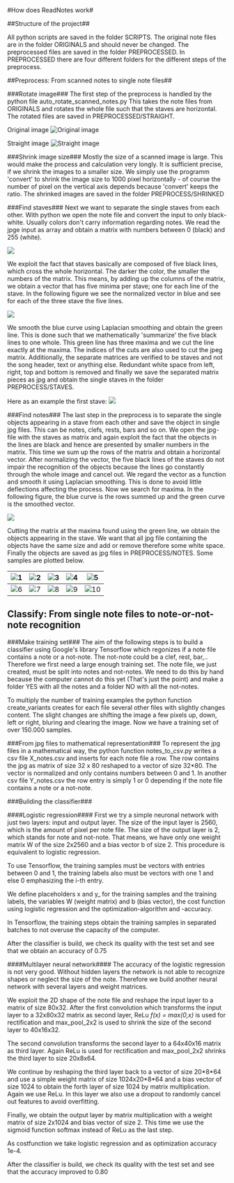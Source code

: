 #How does ReadNotes work#

##Structure of the project##

All python scripts are saved in the folder SCRIPTS. The original note files are in the folder ORIGINALS and 
should never be changed. The preprocessed files are saved in the folder PREPROCESSED. In PREPROCESSED
there are four different folders for the different steps of the preprocess.

##Preprocess: From scanned notes to single note files##

###Rotate image###
The first step of the preprocess is handled by the python file auto_rotate_scanned_notes.py
This takes the note files from ORIGINALS and rotates the whole file such that the staves are horizontal.
The rotated files are saved in PREPROCESSED/STRAIGHT. 

Original image
![Original image](figures_ReadMe/im1.jpg)

Straight image
![Straight image](figures_ReadMe/im2.jpg)

###Shrink image size###
Mostly the size of a scanned image is large. This would make the process and calculation very longly.
It is sufficient precise, if we shrink the images to a smaller size.
We simply use the programm 'convert' to shrink the image size to 1000 pixel horizontally - of course the number of pixel on the vertical axis depends because 'convert' keeps the ratio. The shrinked images are saved in the folder PREPROCESS/SHRINKED

###Find staves###
Next we want to separate the single staves from each other. With python we open the note file and convert the input to only black-white. Usually colors don't carry information regarding notes. We read the jpge input as array and obtain a matrix with numbers between 0 (black) and 255 (white).

![](figures_ReadMe/im20.png)

We exploit the fact that staves basically are composed of five black lines, which cross the whole horizontal. The darker the color, the smaller the numbers of the matrix. 
This means, by adding up the columns of the matrix, we obtain a vector that has five minima per stave; one for each line of the stave.
In the following figure we see the normalized vector in blue and see for each of the three stave the five lines.

![](figures_ReadMe/im4.jpg)

We smooth the blue curve using Laplacian smoothing and obtain the green line.
This is done such that we mathematically 'summarize' the five black lines to one whole. This green line has three maxima and we cut the line exactly at the maxima. 
The indices of the cuts are also used to cut the jpeg matrix.
Additionally, the separate matrices are verified to be staves and not the song header, text or anything else. Redundant white space from left, right, top and bottom is removed and finally we save the separated matrix pieces as jpg and obtain the single staves in the folder PREPROCESS/STAVES.

Here as an example the first stave:
![](figures_ReadMe/im5.jpg)

###Find notes###
The last step in the preprocess is to separate the single objects appearing in a stave from each other and save the object in single jpg files. This can be notes, clefs, rests, bars and so on. 
We open the jpg-file with the staves as matrix and again exploit the fact that the objects in the lines are black and hence are presented by smaller numbers in the matrix. This time we sum up the rows of the matrix and obtain a horizontal vector. After normalizing the vector, the five black lines of the staves do not impair the recognition of the objects because the lines go constantly through the whole image and cancel out. 
We regard the vector as a function and smooth it using Laplacian smoothing. This is done to avoid little deflections affecting the process. Now we search for maxima. In the following figure, the blue curve is the rows summed up and the green curve is the smoothed vector.

![](figures_ReadMe/im8.jpg)

Cutting the matrix at the maxima found using the green line, we obtain the objects appearing in the stave. 
We want that all jpg file containing the objects have the same size and add or remove therefore some white space.
Finally the objects are saved as jpg files in PREPROCESS/NOTES. Some samples are plotted below.

![1](figures_ReadMe/im9.jpg)  | ![2](figures_ReadMe/im10.jpg) | ![3](figures_ReadMe/im11.jpg) | ![4](figures_ReadMe/im12.jpg) | ![5](figures_ReadMe/im13.jpg)
:-------------:|:--------------:|:--------------:|:--------------:|:--------------:
![6](figures_ReadMe/im14.jpg) | ![7](figures_ReadMe/im15.jpg) | ![8](figures_ReadMe/im16.jpg) | ![9](figures_ReadMe/im17.jpg) | ![10](figures_ReadMe/im18.jpg)

    
## Classify: From single note files to note-or-not-note recognition

###Make training set###
The aim of the following steps is to build a classifier using Google's library Tensorflow which regonizes if a note file contains a note or a not-note. The not-note could be a clef, rest, bar,..
Therefore we first need a large enough training set. The note file, we just created, must be split into notes and not-notes. We need to do this by hand because the computer cannot do this yet (That's just the point) and make a folder YES with all the notes and a folder NO with all the not-notes.

To multiply the number of training examples the python function create_variants creates for each file several other files with slightly changes content. The slight changes are shifting the image a few pixels up, down, left or right, bluring and clearing the image. 
Now we have a training set of over 150.000 samples.

###From jpg files to mathematical representation###
To represent the jpg files in a mathematical way, the python function notes_to_csv.py writes a csv file X_notes.csv and inserts for each note file a row.
The row contains the jpg as matrix of size 32 x 80 reshaped to a vector of size 32\*80. The vector is normalized and only contains numbers between 0 and 1.
In another csv file Y_notes.csv the row entry is simply 1 or 0 depending if the note file contains a note or a not-note.

###Building the classifier###

####Logistic regression####
First we try a simple neuronal network with just two layers: input and output layer. The size of the input layer is 2560, which is the amount of pixel per note file. The size of the output layer is 2, which stands for note and not-note. That means, we have only one weight matrix W of the size 2x2560 and a bias vector b of size 2. 
This procedure is equivalent to logistic regression.

To use Tensorflow, the training samples must be vectors with entries between 0 and 1, the training labels also must be vectors with one 1 and else 0 emphasizing the i-th entry. 

We define placeholders x and y_ for the training samples and the training labels, the variables W (weight matrix) and b (bias vector), the cost function using logistic regression and the optimization-algorithm and -accuracy.

In Tensorflow, the training steps obtain the training samples in separated batches to not overuse the capacity of the computer. 

After the classifier is build, we check its quality with the test set and see that we obtain an accuracy of 0.75

####Multilayer neural network####
The accuracy of the logistic regression is not very good. Without hidden layers the network is not able to recognize shapes or neglect the size of the note. Therefore we build another neural network with several layers and weight matrices.

We exploit the 2D shape of the note file and reshape the input layer to a matrix of size 80x32. After the first convolution which transforms the input layer to a 32x80x32 matrix as second layer, ReLu *f(x) = max(0,x)* is used for rectification and max_pool_2x2 is used to shrink the size of the second layer to  40x16x32. 

The second convolution transforms the second layer to a 64x40x16 matrix as third layer. Again ReLu is used for rectification and max_pool_2x2 shrinks the third layer to size 20x8x64.

We continue by reshaping the third layer back to a vector of size 20\*8\*64 and use a simple weight matrix of size 1024x20\*8\*64 and a bias vector of size 1024 to obtain the forth layer of size 1024 by matrix multiplication. Again we use ReLu.
In this layer we also use a dropout to randomly cancel out features to avoid overfitting.

Finally, we obtain the output layer by matrix multiplication with a weight matrix of size 2x1024 and bias vector of size 2. This time we use the sigmoid function softmax instead of ReLu as the last step.

As costfunction we take logistic regression and as optimization accuracy 1e-4.

After the classifier is build, we check its quality with the test set and see that the accuracy improved to 0.80

